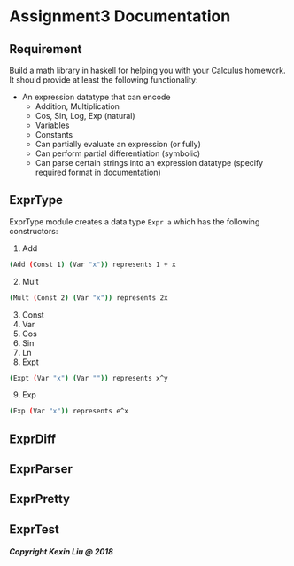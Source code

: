 # Assignment3 Documentation
## Requirement
Build a math library in haskell for helping you with your Calculus homework. It should provide at least the following functionality:
- An expression datatype that can encode
   - Addition, Multiplication
   - Cos, Sin, Log, Exp (natural)
   - Variables
   - Constants
   - Can partially evaluate an expression (or fully)
   - Can perform partial differentiation (symbolic)
   - Can parse certain strings into an expression datatype (specify required format in documentation)
   
## ExprType
ExprType module creates a data type `Expr a` which has the following constructors:
1. Add
```sh
(Add (Const 1) (Var "x")) represents 1 + x
```
2. Mult 
```sh
(Mult (Const 2) (Var "x")) represents 2x
```
3. Const
4. Var
5. Cos
6. Sin
7. Ln
8. Expt
```sh
(Expt (Var "x") (Var "")) represents x^y
```
9. Exp
```sh
(Exp (Var "x")) represents e^x
```

## ExprDiff

## ExprParser

## ExprPretty

## ExprTest



















##### Copyright Kexin Liu @ 2018
